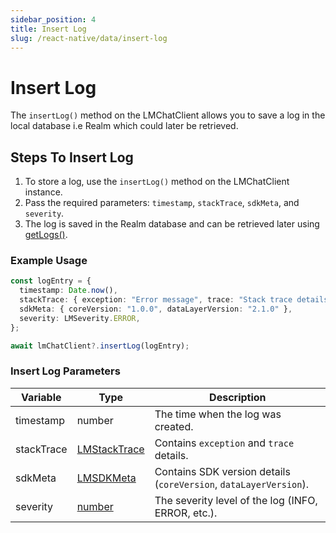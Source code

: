 ```yaml
---
sidebar_position: 4
title: Insert Log
slug: /react-native/data/insert-log
---
```


# Insert Log

The `insertLog()` method on the LMChatClient allows you to save a log in the local database i.e Realm which could later be retrieved.

## Steps To Insert Log

1. To store a log, use the `insertLog()` method on the LMChatClient instance.
2. Pass the required parameters: `timestamp`, `stackTrace`, `sdkMeta`, and `severity`.
3. The log is saved in the Realm database and can be retrieved later using [getLogs()](./get_logs.md).

### Example Usage

```ts
const logEntry = {
  timestamp: Date.now(),
  stackTrace: { exception: "Error message", trace: "Stack trace details" },
  sdkMeta: { coreVersion: "1.0.0", dataLayerVersion: "2.1.0" },
  severity: LMSeverity.ERROR,
};

await lmChatClient?.insertLog(logEntry);
```

### Insert Log Parameters

| Variable   | Type                                        | Description                                                       |
| ---------- | ------------------------------------------- | ----------------------------------------------------------------- |
| timestamp  | number                                      | The time when the log was created.                                |
| stackTrace | [LMStackTrace](../Models/logging.md) | Contains `exception` and `trace` details.                         |
| sdkMeta    | [LMSDKMeta](../Models/logging.md)       | Contains SDK version details (`coreVersion`, `dataLayerVersion`). |
| severity   | [number](../Models/logging.md)          | The severity level of the log (INFO, ERROR, etc.).                |

